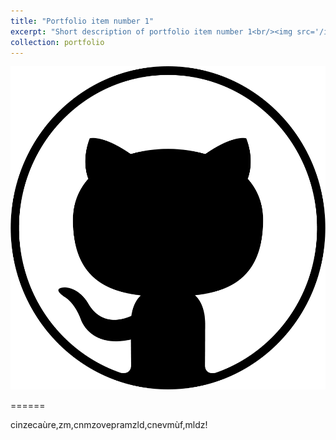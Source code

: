 ```yaml
---
title: "Portfolio item number 1"
excerpt: "Short description of portfolio item number 1<br/><img src='/images/mil_im.png'>"
collection: portfolio
---
```


[![GitHub](/images/GitHub.png)](https://github.com/b-ptiste/dlmi)

======

cinzecaùre,zm,cnmzovepramzld,cnevmùf,mldz!